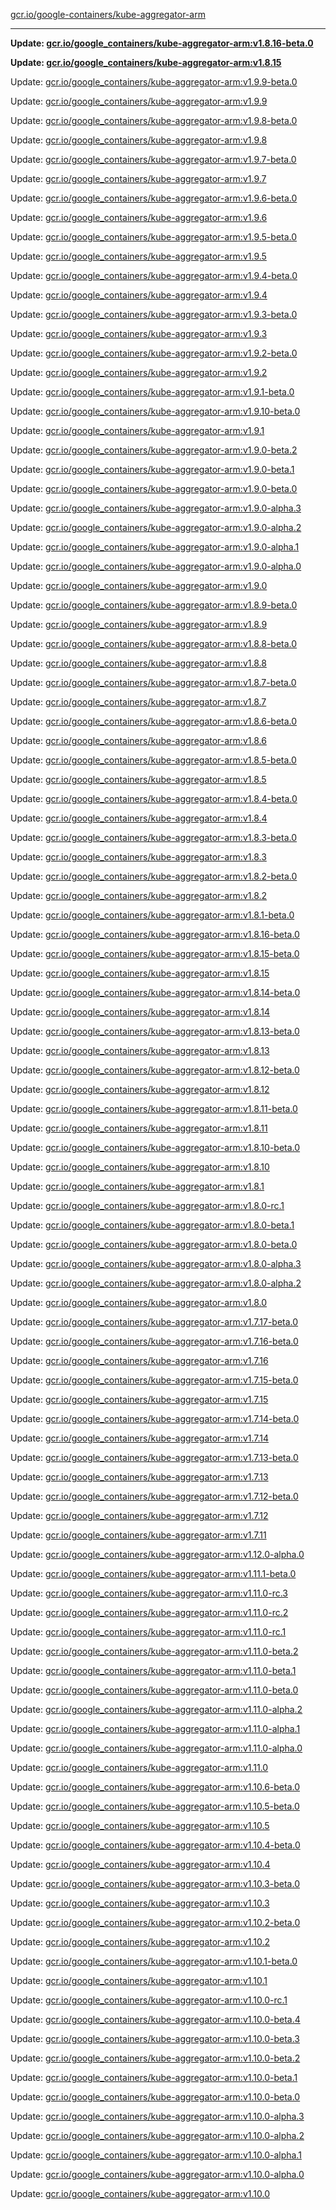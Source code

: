 [gcr.io/google-containers/kube-aggregator-arm](https://hub.docker.com/r/cruse/kube-aggregator-arm/tags/) 

----
**Update: [gcr.io/google_containers/kube-aggregator-arm:v1.8.16-beta.0](https://hub.docker.com/r/cruse/kube-aggregator-arm/tags/)**

**Update: [gcr.io/google_containers/kube-aggregator-arm:v1.8.15](https://hub.docker.com/r/cruse/kube-aggregator-arm/tags/)**

Update: [gcr.io/google_containers/kube-aggregator-arm:v1.9.9-beta.0](https://hub.docker.com/r/cruse/kube-aggregator-arm/tags/)

Update: [gcr.io/google_containers/kube-aggregator-arm:v1.9.9](https://hub.docker.com/r/cruse/kube-aggregator-arm/tags/)

Update: [gcr.io/google_containers/kube-aggregator-arm:v1.9.8-beta.0](https://hub.docker.com/r/cruse/kube-aggregator-arm/tags/)

Update: [gcr.io/google_containers/kube-aggregator-arm:v1.9.8](https://hub.docker.com/r/cruse/kube-aggregator-arm/tags/)

Update: [gcr.io/google_containers/kube-aggregator-arm:v1.9.7-beta.0](https://hub.docker.com/r/cruse/kube-aggregator-arm/tags/)

Update: [gcr.io/google_containers/kube-aggregator-arm:v1.9.7](https://hub.docker.com/r/cruse/kube-aggregator-arm/tags/)

Update: [gcr.io/google_containers/kube-aggregator-arm:v1.9.6-beta.0](https://hub.docker.com/r/cruse/kube-aggregator-arm/tags/)

Update: [gcr.io/google_containers/kube-aggregator-arm:v1.9.6](https://hub.docker.com/r/cruse/kube-aggregator-arm/tags/)

Update: [gcr.io/google_containers/kube-aggregator-arm:v1.9.5-beta.0](https://hub.docker.com/r/cruse/kube-aggregator-arm/tags/)

Update: [gcr.io/google_containers/kube-aggregator-arm:v1.9.5](https://hub.docker.com/r/cruse/kube-aggregator-arm/tags/)

Update: [gcr.io/google_containers/kube-aggregator-arm:v1.9.4-beta.0](https://hub.docker.com/r/cruse/kube-aggregator-arm/tags/)

Update: [gcr.io/google_containers/kube-aggregator-arm:v1.9.4](https://hub.docker.com/r/cruse/kube-aggregator-arm/tags/)

Update: [gcr.io/google_containers/kube-aggregator-arm:v1.9.3-beta.0](https://hub.docker.com/r/cruse/kube-aggregator-arm/tags/)

Update: [gcr.io/google_containers/kube-aggregator-arm:v1.9.3](https://hub.docker.com/r/cruse/kube-aggregator-arm/tags/)

Update: [gcr.io/google_containers/kube-aggregator-arm:v1.9.2-beta.0](https://hub.docker.com/r/cruse/kube-aggregator-arm/tags/)

Update: [gcr.io/google_containers/kube-aggregator-arm:v1.9.2](https://hub.docker.com/r/cruse/kube-aggregator-arm/tags/)

Update: [gcr.io/google_containers/kube-aggregator-arm:v1.9.1-beta.0](https://hub.docker.com/r/cruse/kube-aggregator-arm/tags/)

Update: [gcr.io/google_containers/kube-aggregator-arm:v1.9.10-beta.0](https://hub.docker.com/r/cruse/kube-aggregator-arm/tags/)

Update: [gcr.io/google_containers/kube-aggregator-arm:v1.9.1](https://hub.docker.com/r/cruse/kube-aggregator-arm/tags/)

Update: [gcr.io/google_containers/kube-aggregator-arm:v1.9.0-beta.2](https://hub.docker.com/r/cruse/kube-aggregator-arm/tags/)

Update: [gcr.io/google_containers/kube-aggregator-arm:v1.9.0-beta.1](https://hub.docker.com/r/cruse/kube-aggregator-arm/tags/)

Update: [gcr.io/google_containers/kube-aggregator-arm:v1.9.0-beta.0](https://hub.docker.com/r/cruse/kube-aggregator-arm/tags/)

Update: [gcr.io/google_containers/kube-aggregator-arm:v1.9.0-alpha.3](https://hub.docker.com/r/cruse/kube-aggregator-arm/tags/)

Update: [gcr.io/google_containers/kube-aggregator-arm:v1.9.0-alpha.2](https://hub.docker.com/r/cruse/kube-aggregator-arm/tags/)

Update: [gcr.io/google_containers/kube-aggregator-arm:v1.9.0-alpha.1](https://hub.docker.com/r/cruse/kube-aggregator-arm/tags/)

Update: [gcr.io/google_containers/kube-aggregator-arm:v1.9.0-alpha.0](https://hub.docker.com/r/cruse/kube-aggregator-arm/tags/)

Update: [gcr.io/google_containers/kube-aggregator-arm:v1.9.0](https://hub.docker.com/r/cruse/kube-aggregator-arm/tags/)

Update: [gcr.io/google_containers/kube-aggregator-arm:v1.8.9-beta.0](https://hub.docker.com/r/cruse/kube-aggregator-arm/tags/)

Update: [gcr.io/google_containers/kube-aggregator-arm:v1.8.9](https://hub.docker.com/r/cruse/kube-aggregator-arm/tags/)

Update: [gcr.io/google_containers/kube-aggregator-arm:v1.8.8-beta.0](https://hub.docker.com/r/cruse/kube-aggregator-arm/tags/)

Update: [gcr.io/google_containers/kube-aggregator-arm:v1.8.8](https://hub.docker.com/r/cruse/kube-aggregator-arm/tags/)

Update: [gcr.io/google_containers/kube-aggregator-arm:v1.8.7-beta.0](https://hub.docker.com/r/cruse/kube-aggregator-arm/tags/)

Update: [gcr.io/google_containers/kube-aggregator-arm:v1.8.7](https://hub.docker.com/r/cruse/kube-aggregator-arm/tags/)

Update: [gcr.io/google_containers/kube-aggregator-arm:v1.8.6-beta.0](https://hub.docker.com/r/cruse/kube-aggregator-arm/tags/)

Update: [gcr.io/google_containers/kube-aggregator-arm:v1.8.6](https://hub.docker.com/r/cruse/kube-aggregator-arm/tags/)

Update: [gcr.io/google_containers/kube-aggregator-arm:v1.8.5-beta.0](https://hub.docker.com/r/cruse/kube-aggregator-arm/tags/)

Update: [gcr.io/google_containers/kube-aggregator-arm:v1.8.5](https://hub.docker.com/r/cruse/kube-aggregator-arm/tags/)

Update: [gcr.io/google_containers/kube-aggregator-arm:v1.8.4-beta.0](https://hub.docker.com/r/cruse/kube-aggregator-arm/tags/)

Update: [gcr.io/google_containers/kube-aggregator-arm:v1.8.4](https://hub.docker.com/r/cruse/kube-aggregator-arm/tags/)

Update: [gcr.io/google_containers/kube-aggregator-arm:v1.8.3-beta.0](https://hub.docker.com/r/cruse/kube-aggregator-arm/tags/)

Update: [gcr.io/google_containers/kube-aggregator-arm:v1.8.3](https://hub.docker.com/r/cruse/kube-aggregator-arm/tags/)

Update: [gcr.io/google_containers/kube-aggregator-arm:v1.8.2-beta.0](https://hub.docker.com/r/cruse/kube-aggregator-arm/tags/)

Update: [gcr.io/google_containers/kube-aggregator-arm:v1.8.2](https://hub.docker.com/r/cruse/kube-aggregator-arm/tags/)

Update: [gcr.io/google_containers/kube-aggregator-arm:v1.8.1-beta.0](https://hub.docker.com/r/cruse/kube-aggregator-arm/tags/)

Update: [gcr.io/google_containers/kube-aggregator-arm:v1.8.16-beta.0](https://hub.docker.com/r/cruse/kube-aggregator-arm/tags/)

Update: [gcr.io/google_containers/kube-aggregator-arm:v1.8.15-beta.0](https://hub.docker.com/r/cruse/kube-aggregator-arm/tags/)

Update: [gcr.io/google_containers/kube-aggregator-arm:v1.8.15](https://hub.docker.com/r/cruse/kube-aggregator-arm/tags/)

Update: [gcr.io/google_containers/kube-aggregator-arm:v1.8.14-beta.0](https://hub.docker.com/r/cruse/kube-aggregator-arm/tags/)

Update: [gcr.io/google_containers/kube-aggregator-arm:v1.8.14](https://hub.docker.com/r/cruse/kube-aggregator-arm/tags/)

Update: [gcr.io/google_containers/kube-aggregator-arm:v1.8.13-beta.0](https://hub.docker.com/r/cruse/kube-aggregator-arm/tags/)

Update: [gcr.io/google_containers/kube-aggregator-arm:v1.8.13](https://hub.docker.com/r/cruse/kube-aggregator-arm/tags/)

Update: [gcr.io/google_containers/kube-aggregator-arm:v1.8.12-beta.0](https://hub.docker.com/r/cruse/kube-aggregator-arm/tags/)

Update: [gcr.io/google_containers/kube-aggregator-arm:v1.8.12](https://hub.docker.com/r/cruse/kube-aggregator-arm/tags/)

Update: [gcr.io/google_containers/kube-aggregator-arm:v1.8.11-beta.0](https://hub.docker.com/r/cruse/kube-aggregator-arm/tags/)

Update: [gcr.io/google_containers/kube-aggregator-arm:v1.8.11](https://hub.docker.com/r/cruse/kube-aggregator-arm/tags/)

Update: [gcr.io/google_containers/kube-aggregator-arm:v1.8.10-beta.0](https://hub.docker.com/r/cruse/kube-aggregator-arm/tags/)

Update: [gcr.io/google_containers/kube-aggregator-arm:v1.8.10](https://hub.docker.com/r/cruse/kube-aggregator-arm/tags/)

Update: [gcr.io/google_containers/kube-aggregator-arm:v1.8.1](https://hub.docker.com/r/cruse/kube-aggregator-arm/tags/)

Update: [gcr.io/google_containers/kube-aggregator-arm:v1.8.0-rc.1](https://hub.docker.com/r/cruse/kube-aggregator-arm/tags/)

Update: [gcr.io/google_containers/kube-aggregator-arm:v1.8.0-beta.1](https://hub.docker.com/r/cruse/kube-aggregator-arm/tags/)

Update: [gcr.io/google_containers/kube-aggregator-arm:v1.8.0-beta.0](https://hub.docker.com/r/cruse/kube-aggregator-arm/tags/)

Update: [gcr.io/google_containers/kube-aggregator-arm:v1.8.0-alpha.3](https://hub.docker.com/r/cruse/kube-aggregator-arm/tags/)

Update: [gcr.io/google_containers/kube-aggregator-arm:v1.8.0-alpha.2](https://hub.docker.com/r/cruse/kube-aggregator-arm/tags/)

Update: [gcr.io/google_containers/kube-aggregator-arm:v1.8.0](https://hub.docker.com/r/cruse/kube-aggregator-arm/tags/)

Update: [gcr.io/google_containers/kube-aggregator-arm:v1.7.17-beta.0](https://hub.docker.com/r/cruse/kube-aggregator-arm/tags/)

Update: [gcr.io/google_containers/kube-aggregator-arm:v1.7.16-beta.0](https://hub.docker.com/r/cruse/kube-aggregator-arm/tags/)

Update: [gcr.io/google_containers/kube-aggregator-arm:v1.7.16](https://hub.docker.com/r/cruse/kube-aggregator-arm/tags/)

Update: [gcr.io/google_containers/kube-aggregator-arm:v1.7.15-beta.0](https://hub.docker.com/r/cruse/kube-aggregator-arm/tags/)

Update: [gcr.io/google_containers/kube-aggregator-arm:v1.7.15](https://hub.docker.com/r/cruse/kube-aggregator-arm/tags/)

Update: [gcr.io/google_containers/kube-aggregator-arm:v1.7.14-beta.0](https://hub.docker.com/r/cruse/kube-aggregator-arm/tags/)

Update: [gcr.io/google_containers/kube-aggregator-arm:v1.7.14](https://hub.docker.com/r/cruse/kube-aggregator-arm/tags/)

Update: [gcr.io/google_containers/kube-aggregator-arm:v1.7.13-beta.0](https://hub.docker.com/r/cruse/kube-aggregator-arm/tags/)

Update: [gcr.io/google_containers/kube-aggregator-arm:v1.7.13](https://hub.docker.com/r/cruse/kube-aggregator-arm/tags/)

Update: [gcr.io/google_containers/kube-aggregator-arm:v1.7.12-beta.0](https://hub.docker.com/r/cruse/kube-aggregator-arm/tags/)

Update: [gcr.io/google_containers/kube-aggregator-arm:v1.7.12](https://hub.docker.com/r/cruse/kube-aggregator-arm/tags/)

Update: [gcr.io/google_containers/kube-aggregator-arm:v1.7.11](https://hub.docker.com/r/cruse/kube-aggregator-arm/tags/)

Update: [gcr.io/google_containers/kube-aggregator-arm:v1.12.0-alpha.0](https://hub.docker.com/r/cruse/kube-aggregator-arm/tags/)

Update: [gcr.io/google_containers/kube-aggregator-arm:v1.11.1-beta.0](https://hub.docker.com/r/cruse/kube-aggregator-arm/tags/)

Update: [gcr.io/google_containers/kube-aggregator-arm:v1.11.0-rc.3](https://hub.docker.com/r/cruse/kube-aggregator-arm/tags/)

Update: [gcr.io/google_containers/kube-aggregator-arm:v1.11.0-rc.2](https://hub.docker.com/r/cruse/kube-aggregator-arm/tags/)

Update: [gcr.io/google_containers/kube-aggregator-arm:v1.11.0-rc.1](https://hub.docker.com/r/cruse/kube-aggregator-arm/tags/)

Update: [gcr.io/google_containers/kube-aggregator-arm:v1.11.0-beta.2](https://hub.docker.com/r/cruse/kube-aggregator-arm/tags/)

Update: [gcr.io/google_containers/kube-aggregator-arm:v1.11.0-beta.1](https://hub.docker.com/r/cruse/kube-aggregator-arm/tags/)

Update: [gcr.io/google_containers/kube-aggregator-arm:v1.11.0-beta.0](https://hub.docker.com/r/cruse/kube-aggregator-arm/tags/)

Update: [gcr.io/google_containers/kube-aggregator-arm:v1.11.0-alpha.2](https://hub.docker.com/r/cruse/kube-aggregator-arm/tags/)

Update: [gcr.io/google_containers/kube-aggregator-arm:v1.11.0-alpha.1](https://hub.docker.com/r/cruse/kube-aggregator-arm/tags/)

Update: [gcr.io/google_containers/kube-aggregator-arm:v1.11.0-alpha.0](https://hub.docker.com/r/cruse/kube-aggregator-arm/tags/)

Update: [gcr.io/google_containers/kube-aggregator-arm:v1.11.0](https://hub.docker.com/r/cruse/kube-aggregator-arm/tags/)

Update: [gcr.io/google_containers/kube-aggregator-arm:v1.10.6-beta.0](https://hub.docker.com/r/cruse/kube-aggregator-arm/tags/)

Update: [gcr.io/google_containers/kube-aggregator-arm:v1.10.5-beta.0](https://hub.docker.com/r/cruse/kube-aggregator-arm/tags/)

Update: [gcr.io/google_containers/kube-aggregator-arm:v1.10.5](https://hub.docker.com/r/cruse/kube-aggregator-arm/tags/)

Update: [gcr.io/google_containers/kube-aggregator-arm:v1.10.4-beta.0](https://hub.docker.com/r/cruse/kube-aggregator-arm/tags/)

Update: [gcr.io/google_containers/kube-aggregator-arm:v1.10.4](https://hub.docker.com/r/cruse/kube-aggregator-arm/tags/)

Update: [gcr.io/google_containers/kube-aggregator-arm:v1.10.3-beta.0](https://hub.docker.com/r/cruse/kube-aggregator-arm/tags/)

Update: [gcr.io/google_containers/kube-aggregator-arm:v1.10.3](https://hub.docker.com/r/cruse/kube-aggregator-arm/tags/)

Update: [gcr.io/google_containers/kube-aggregator-arm:v1.10.2-beta.0](https://hub.docker.com/r/cruse/kube-aggregator-arm/tags/)

Update: [gcr.io/google_containers/kube-aggregator-arm:v1.10.2](https://hub.docker.com/r/cruse/kube-aggregator-arm/tags/)

Update: [gcr.io/google_containers/kube-aggregator-arm:v1.10.1-beta.0](https://hub.docker.com/r/cruse/kube-aggregator-arm/tags/)

Update: [gcr.io/google_containers/kube-aggregator-arm:v1.10.1](https://hub.docker.com/r/cruse/kube-aggregator-arm/tags/)

Update: [gcr.io/google_containers/kube-aggregator-arm:v1.10.0-rc.1](https://hub.docker.com/r/cruse/kube-aggregator-arm/tags/)

Update: [gcr.io/google_containers/kube-aggregator-arm:v1.10.0-beta.4](https://hub.docker.com/r/cruse/kube-aggregator-arm/tags/)

Update: [gcr.io/google_containers/kube-aggregator-arm:v1.10.0-beta.3](https://hub.docker.com/r/cruse/kube-aggregator-arm/tags/)

Update: [gcr.io/google_containers/kube-aggregator-arm:v1.10.0-beta.2](https://hub.docker.com/r/cruse/kube-aggregator-arm/tags/)

Update: [gcr.io/google_containers/kube-aggregator-arm:v1.10.0-beta.1](https://hub.docker.com/r/cruse/kube-aggregator-arm/tags/)

Update: [gcr.io/google_containers/kube-aggregator-arm:v1.10.0-beta.0](https://hub.docker.com/r/cruse/kube-aggregator-arm/tags/)

Update: [gcr.io/google_containers/kube-aggregator-arm:v1.10.0-alpha.3](https://hub.docker.com/r/cruse/kube-aggregator-arm/tags/)

Update: [gcr.io/google_containers/kube-aggregator-arm:v1.10.0-alpha.2](https://hub.docker.com/r/cruse/kube-aggregator-arm/tags/)

Update: [gcr.io/google_containers/kube-aggregator-arm:v1.10.0-alpha.1](https://hub.docker.com/r/cruse/kube-aggregator-arm/tags/)

Update: [gcr.io/google_containers/kube-aggregator-arm:v1.10.0-alpha.0](https://hub.docker.com/r/cruse/kube-aggregator-arm/tags/)

Update: [gcr.io/google_containers/kube-aggregator-arm:v1.10.0](https://hub.docker.com/r/cruse/kube-aggregator-arm/tags/)

